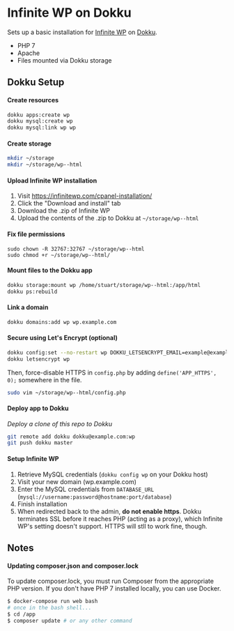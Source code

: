 # Infinite WP on Dokku

Sets up a basic installation for [Infinite WP](https://infinitewp.com/) on [Dokku](http://dokku.viewdocs.io/dokku/).

* PHP 7
* Apache
* Files mounted via Dokku storage

## Dokku Setup

#### Create resources

```bash
dokku apps:create wp
dokku mysql:create wp
dokku mysql:link wp wp
```

#### Create storage

```bash
mkdir ~/storage
mkdir ~/storage/wp--html
```

#### Upload Infinite WP installation

1. Visit https://infinitewp.com/cpanel-installation/
2. Click the "Download and install" tab
3. Download the .zip of Infinite WP
4. Upload the contents of the .zip to Dokku at `~/storage/wp--html`

#### Fix file permissions

```
sudo chown -R 32767:32767 ~/storage/wp--html
sudo chmod +r ~/storage/wp--html/
```

#### Mount files to the Dokku app

```bash
dokku storage:mount wp /home/stuart/storage/wp--html:/app/html
dokku ps:rebuild
```

#### Link a domain

```bash
dokku domains:add wp wp.example.com
```

#### Secure using Let's Encrypt (optional)

```bash
dokku config:set --no-restart wp DOKKU_LETSENCRYPT_EMAIL=example@example.com
dokku letsencrypt wp
```

Then, force-disable HTTPS in `config.php` by adding `define('APP_HTTPS', 0);` somewhere in the file.

```bash
sudo vim ~/storage/wp--html/config.php
```

#### Deploy app to Dokku

*Deploy a clone of this repo to Dokku*

```bash
git remote add dokku dokku@example.com:wp
git push dokku master
```

#### Setup Infinite WP

1. Retrieve MySQL credentials (`dokku config wp` on your Dokku host)
2. Visit your new domain (wp.example.com)
3. Enter the MySQL credentials from `DATABASE_URL` (`mysql://username:password@hostname:port/database`)
4. Finish installation
5. When redirected back to the admin, **do not enable https**. Dokku terminates SSL before it reaches PHP (acting as a proxy), which Infinite WP's setting doesn't support. HTTPS will stll to work fine, though.

## Notes

#### Updating composer.json and composer.lock

To update composer.lock, you must run Composer from the appropriate PHP version. If you don't have PHP 7 installed locally, you can use Docker.

```bash
$ docker-compose run web bash
# once in the bash shell...
$ cd /app
$ composer update # or any other command
```
